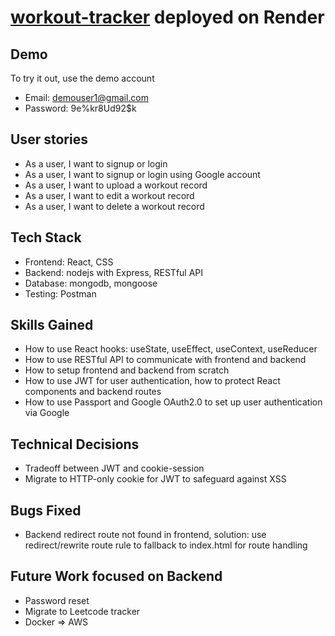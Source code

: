 # [workout-tracker](https://workout-tracker-frontend-1gjy.onrender.com/) deployed on Render

## Demo
To try it out, use the demo account
- Email: demouser1@gmail.com
- Password: 9e%kr8Ud92$k

## User stories
* As a user, I want to signup or login
* As a user, I want to signup or login using Google account
* As a user, I want to upload a workout record
* As a user, I want to edit a workout record
* As a user, I want to delete a workout record


## Tech Stack
* Frontend: React, CSS
* Backend: nodejs with Express, RESTful API
* Database: mongodb, mongoose
* Testing: Postman

## Skills Gained
* How to use React hooks: useState, useEffect, useContext, useReducer
* How to use RESTful API to communicate with frontend and backend
* How to setup frontend and backend from scratch
* How to use JWT for user authentication, how to protect React components and backend routes
* How to use Passport and Google OAuth2.0 to set up user authentication via Google

## Technical Decisions
* Tradeoff between JWT and cookie-session
* Migrate to HTTP-only cookie for JWT to safeguard against XSS

## Bugs Fixed
* Backend redirect route not found in frontend, solution: use redirect/rewrite route rule to fallback to index.html for route handling


## Future Work focused on Backend
* Password reset
* Migrate to Leetcode tracker
* Docker => AWS



